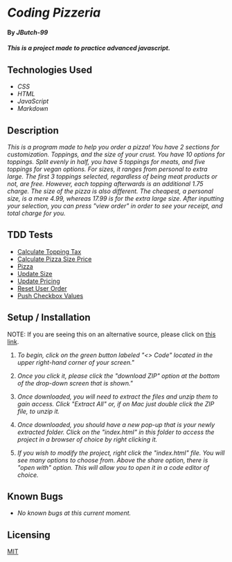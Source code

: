 # _Coding Pizzeria_

#### By _**JButch-99**_

#### _This is a project made to practice advanced javascript._

## Technologies Used

* _CSS_
* _HTML_
* _JavaScript_
* _Markdown_

## Description
_This is a program made to help you order a pizza! You have 2 sections for customization. Toppings, and the size of your crust. You have 10 options for toppings. Split evenly in half, you have 5 toppings for meats, and five toppings for vegan options. For sizes, it ranges from personal to extra large. The first 3 toppings selected, regardless of being meat products or not, are free. However, each topping afterwards is an additional 1.75 charge. The size of the pizza is also different. The cheapest, a personal size, is a mere 4.99, whereas 17.99 is for the extra large size. After inputting your selection, you can press "view order" in order to see your receipt, and total charge for you._

## TDD Tests
* [Calculate Topping Tax](/tdd-tests.txt/calculateAdditionalToppingTax.test.txt)
* [Calculate Pizza Size Price](/tdd-tests.txt/calculatePizzaSizePrice.test.txt)
* [Pizza](/tdd-tests.txt/Pizza.text)
* [Update Size](/tdd-tests.txt/updateSize.test.txt)
* [Update Pricing](/tdd-tests.txt/updatePricing.test)
* [Reset User Order](/tdd-tests.txt/resetUserOrder.test)
* [Push Checkbox Values](/tdd-tests.txt/pushCheckboxValues.txt)

## Setup / Installation

NOTE: If you are seeing this on an alternative source, please click on [this link](https://github.com/JButch-99/pizza_project).

1. _To begin, click on the green button labeled "<> Code" located in the upper right-hand corner of your screen."_

2. _Once you click it, please click the "download ZIP" option at the bottom of the drop-down screen that is shown."_

3. _Once downloaded, you will need to extract the files and unzip them to gain access. Click "Extract All" or, if on Mac just double click the ZIP file, to unzip it._

4. _Once downloaded, you should have a new pop-up that is your newly extracted folder. Click on the "index.html" in this folder to access the project in a browser of choice by right clicking it._

5. _If you wish to modify the project, right click the "index.html" file. You will see many options to choose from. Above the share option, there is "open with" option. This will allow you to open it in a code editor of choice._

## Known Bugs
* _No known bugs at this current moment._

## Licensing 
[MIT](/license.txt)